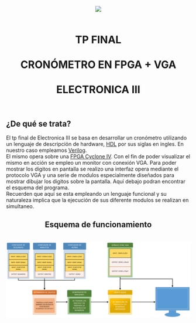 <div align = "center">
  <img src = "https://www.itba.edu.ar/intranet/comunicacion/wp-content/uploads/sites/7/2016/12/ITBA_Logo-01.png">
  </br></br>
</div>
<h1>
    <div align="center">
      <b>TP FINAL</b>
    </div>
  </br>
   <div align="center">
      <b>CRONÓMETRO EN FPGA + VGA</b>
    </div>
  </br>
    <div align="center"><b>ELECTRONICA III</b></div>
  </br>
</h1>
<h2>¿De qué se trata?</h2>
El tp final de Electronica III se basa en desarrollar un cronómetro utilizando un lenguaje de descripción de hardware, 
<a href ="https://en.wikipedia.org/wiki/Hardware_description_language">HDL</a> por sus siglas en ingles. En nuestro caso empleamos 
<a href ="https://es.wikipedia.org/wiki/Verilog"> Verilog</a>.
<br> 
El mismo opera sobre una <a href ="https://www.intel.com/content/www/us/en/products/programmable/fpga/cyclone-iv.html">FPGA Cyclone IV</a>.
Con el fin de poder visualizar el mismo en acción se empleo un monitor con conexión VGA.
Para poder mostrar los digitos en pantalla se realizo una interfaz opera mediante el protocolo VGA y una serie de modulos especialmente 
diseñados para mostrar dibujar los digitos sobre la pantalla.
Aquí debajo podran encontrar el esquema del programa.
<br>
Recuerden que aquí se esta empleando un lenguaje funcional y su naturaleza implica que la ejecución de sus diferente modulos 
se realizan en simultaneo.
<div align = "center">
  <h2>Esquema de funcionamiento</h2>
  </br>
  <img src = "https://github.com/ITBA-E3-2018/tpf-team-6/blob/master/ESQUEMA%20DE%20FUNCIONAMIENTO/Drawing1.png?raw=true">
</div>

